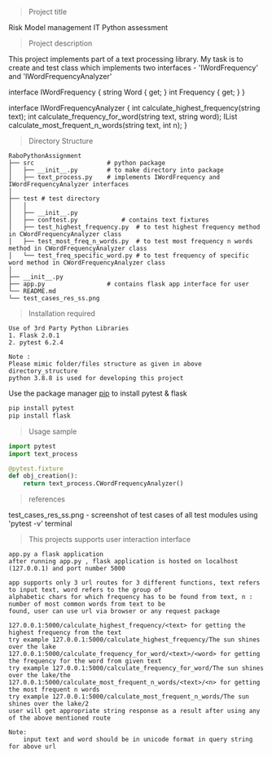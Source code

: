 > Project title

Risk Model management IT Python assessment

> Project description

This project implements part of a text processing library. My task is to create and test class which implements two interfaces - 
 'IWordFrequency'  and 'IWordFrequencyAnalyzer' 

interface IWordFrequency 
{
	string Word   { get; }
	int Frequency { get; }
}

interface IWordFrequencyAnalyzer 
{
	int calculate_highest_frequency(string text);
	int calculate_frequency_for_word(string text, string word);
	IList<IWordFrequency> calculate_most_frequent_n_words(string text, int n);
}
        
> Directory Structure

	RaboPythonAssignment
	├── src                    # python package
	│   ├── __init__.py        # to make directory into package
	│   ├── text_process.py    # implements IWordFrequency and IWordFrequencyAnalyzer interfaces
	│    
	├── test # test directory 
	│   │  
	│   ├── __init__.py
	│   ├── conftest.py  		   # contains text fixtures   
	│   ├── test_highest_frequency.py  # to test highest frequency method in CWordFrequencyAnalyzer class
	│   ├── test_most_freq_n_words.py  # to test most frequency n words method in CWordFrequencyAnalyzer class
	│   └── test_freq_specific_word.py # to test frequency of specific word method in CWordFrequencyAnalyzer class
	│
	├── __init__.py 
	├── app.py  			   # contains flask app interface for user
	└── README.md			
	└── test_cases_res_ss.png

> Installation required

	Use of 3rd Party Python Libraries
	1. Flask 2.0.1
	2. pytest 6.2.4

	Note :
	Please mimic folder/files structure as given in above directory_structure
	python 3.8.8 is used for developing this project

Use the package manager [pip](https://pip.pypa.io/en/stable/) to install pytest & flask

```bash
pip install pytest
pip install flask
```

> Usage sample

```python
import pytest
import text_process

@pytest.fixture
def obj_creation():
    return text_process.CWordFrequencyAnalyzer()

```

> references

test_cases_res_ss.png - screenshot of test cases of all test modules using 'pytest -v' terminal


> This projects supports user interaction interface

	app.py a flask application
	after running app.py , flask application is hosted on localhost (127.0.0.1) and port number 5000

	app supports only 3 url routes for 3 different functions, text refers to input text, word refers to the group of 	
	alphabetic chars for which frequency has to be found from text, n : number of most common words from text to be 	
	found, user can use url via browser or any request package

	127.0.0.1:5000/calculate_highest_frequency/<text> for getting the highest frequency from the text
	try example 127.0.0.1:5000/calculate_highest_frequency/The sun shines over the lake
	127.0.0.1:5000/calculate_frequency_for_word/<text>/<word> for getting the frequency for the word from given text
	try example 127.0.0.1:5000/calculate_frequency_for_word/The sun shines over the lake/the
	127.0.0.1:5000/calculate_most_frequent_n_words/<text>/<n> for getting the most frequent n words
	try example 127.0.0.1:5000/calculate_most_frequent_n_words/The sun shines over the lake/2
	user will get appropriate string response as a result after using any of the above mentioned route

	Note: 
		input text and word should be in unicode format in query string for above url
